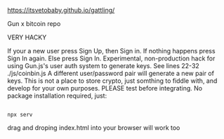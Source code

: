 https://itsvetobaby.github.io/gattling/

Gun x bitcoin repo


VERY HACKY


If your a new user press Sign Up, then Sign in. If nothing happens press Sign In again.
Else press Sign In.
Experimental, non-production hack for using Gun.js's user auth system to generate keys. See lines 22-32 ./js/coinbin.js
A different user/password pair will generate a new pair of keys.
This is not a place to store crypto, just somthing to fiddle with, and develop for your own purposes.
PLEASE test before integrating. No package installation required, just:

```

npx serv

```

drag and droping index.html into your browser will work too 
